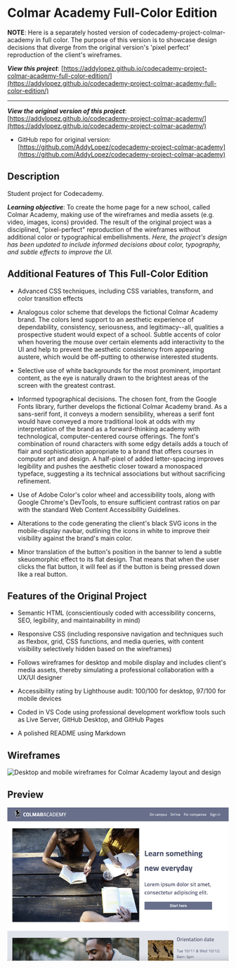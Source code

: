 # Colmar Academy Full-Color Edition

**NOTE**: Here is a separately hosted version of codecademy-project-colmar-academy in full color. The purpose of this version is to showcase design decisions that diverge from the original version's 'pixel perfect' reproduction of the client's wireframes.

**_View this project_**: [https://addylopez.github.io/codecademy-project-colmar-academy-full-color-edition/](https://addylopez.github.io/codecademy-project-colmar-academy-full-color-edition/)

---

**_View the original version of this project_**: [https://addylopez.github.io/codecademy-project-colmar-academy/](https://addylopez.github.io/codecademy-project-colmar-academy/)

- GitHub repo for original version: [https://github.com/AddyLopez/codecademy-project-colmar-academy](https://github.com/AddyLopez/codecademy-project-colmar-academy)

## Description

Student project for Codecademy.

**_Learning objective_**: To create the home page for a new school, called Colmar Academy, making use of the wireframes and media assets (e.g. video, images, icons) provided. The result of the original project was a disciplined, "pixel-perfect" reproduction of the wireframes without additional color or typographical embellishments. _Here, the project's design has been updated to include informed decisions about color, typography, and subtle effects to improve the UI._

## Additional Features of This Full-Color Edition

- Advanced CSS techniques, including CSS variables, transform, and color transition effects

- Analogous color scheme that develops the fictional Colmar Academy brand. The colors lend support to an aesthetic experience of dependability, consistency, seriousness, and legitimacy--all, qualities a prospective student would expect of a school. Subtle accents of color when hovering the mouse over certain elements add interactivity to the UI and help to prevent the aesthetic consistency from appearing austere, which would be off-putting to otherwise interested students.

- Selective use of white backgrounds for the most prominent, important content, as the eye is naturally drawn to the brightest areas of the screen with the greatest contrast.

- Informed typographical decisions. The chosen font, from the Google Fonts library, further develops the fictional Colmar Academy brand. As a sans-serif font, it conveys a modern sensibility, whereas a serif font would have conveyed a more traditional look at odds with my interpretation of the brand as a forward-thinking academy with technological, computer-centered course offerings. The font's combination of round characters with some edgy details adds a touch of flair and sophistication appropriate to a brand that offers courses in computer art and design. A half-pixel of added letter-spacing improves legibility and pushes the aesthetic closer toward a monospaced typeface, suggesting a its technical associations but without sacrificing refinement.

- Use of Adobe Color's color wheel and accessibility tools, along with Google Chrome's DevTools, to ensure sufficient contrast ratios on par with the standard Web Content Accessibility Guidelines.

- Alterations to the code generating the client's black SVG icons in the mobile-display navbar, outlining the icons in white to improve their visibility against the brand's main color.

- Minor translation of the button's position in the banner to lend a subtle skeuomorphic effect to its flat design. That means that when the user clicks the flat button, it will feel as if the button is being pressed down like a real button.

## Features of the Original Project

- Semantic HTML (conscientiously coded with accessibility concerns, SEO, legibility, and maintainability in mind)

- Responsive CSS (including responsive navigation and techniques such as flexbox, grid, CSS functions, and media queries, with content visibility selectively hidden based on the wireframes)

- Follows wireframes for desktop and mobile display and includes client's media assets, thereby simulating a professional collaboration with a UX/UI designer

- Accessibility rating by Lighthouse audit: 100/100 for desktop, 97/100 for mobile devices

- Coded in VS Code using professional development workflow tools such as Live Server, GitHub Desktop, and GitHub Pages

- A polished README using Markdown

## Wireframes

![Desktop and mobile wireframes for Colmar Academy layout and design](assets/wireframes/colmar-academy-wireframes-spec.png)

## Preview

![Colmar Academy Full-Color Edition Preview](assets/preview/colmar-academy-full-color-edition-preview.png)

